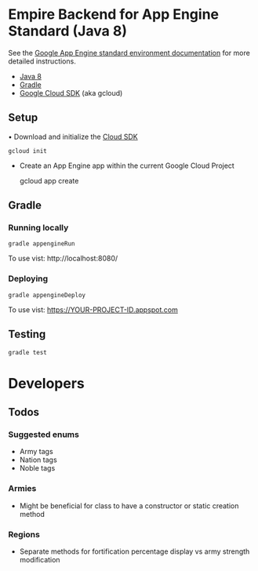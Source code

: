 Empire Backend for App Engine Standard (Java 8)
============================

See the [Google App Engine standard environment documentation][ae-docs] for more
detailed instructions.

[ae-docs]: https://cloud.google.com/appengine/docs/java/


* [Java 8](http://www.oracle.com/technetwork/java/javase/downloads/index.html)
* [Gradle](https://gradle.org/gradle-download/)
* [Google Cloud SDK](https://cloud.google.com/sdk/) (aka gcloud)

## Setup

• Download and initialize the [Cloud SDK](https://cloud.google.com/sdk/)

    gcloud init

* Create an App Engine app within the current Google Cloud Project

    gcloud app create

## Gradle
### Running locally

    gradle appengineRun

To use vist: http://localhost:8080/

### Deploying

    gradle appengineDeploy

To use vist:  https://YOUR-PROJECT-ID.appspot.com

## Testing

    gradle test

# Developers
## Todos
### Suggested enums
 - Army tags
 - Nation tags
 - Noble tags

### Armies
 - Might be beneficial for class to have a constructor or static creation method

### Regions
 - Separate methods for fortification percentage display vs army strength modification

